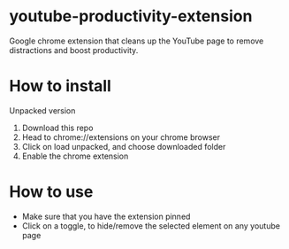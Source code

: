 # youtube-productivity-extension
Google chrome extension that cleans up the YouTube page to remove distractions and boost productivity. 

# How to install
Unpacked version 
1. Download this repo
2. Head to chrome://extensions on your chrome browser
3. Click on load unpacked, and choose downloaded folder
4. Enable the chrome extension 

# How to use
- Make sure that you have the extension pinned
- Click on a toggle, to hide/remove the selected element on any youtube page
